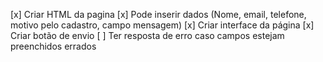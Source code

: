 [x] Criar HTML da pagina
[x] Pode inserir dados (Nome, email, telefone, motivo pelo cadastro, campo mensagem)
[x] Criar interface da página
[x] Criar botão de envio
[ ] Ter resposta de erro caso campos estejam preenchidos errados